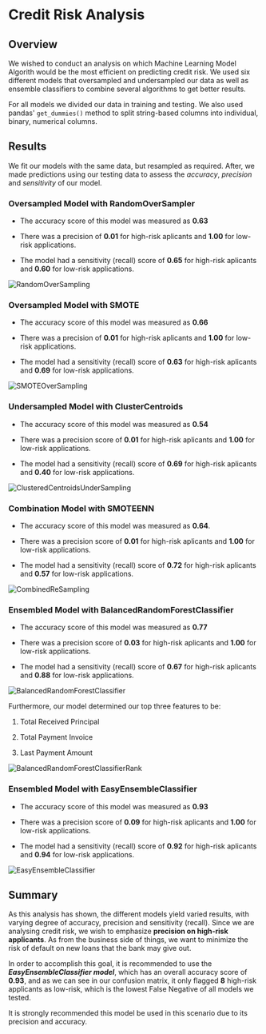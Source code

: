 # Credit Risk Analysis

## Overview

We wished to conduct an analysis on which Machine Learning Model Algorith would be the most efficient on predicting credit risk. We used six different models that oversampled and undersampled our data as well as ensemble classifiers to combine several algorithms to get better results. 

For all models we divided our data in training and testing. We also used pandas' ```get_dummies()``` method to split string-based columns into individual, binary, numerical columns. 

## Results

We fit our models with the same data, but resampled as required. After, we made predictions using our testing data to assess the *accuracy*, *precision* and *sensitivity* of our model.

### Oversampled Model with RandomOverSampler

- The accuracy score of this model was measured as **0.63**

- There was a precision of **0.01** for high-risk aplicants and **1.00** for low-risk applications.

- The model had a sensitivity (recall) score of **0.65** for high-risk aplicants and **0.60** for low-risk applications. 

![RandomOverSampling](imgs/RandomOverSampling.png)

### Oversampled Model with SMOTE

- The accuracy score of this model was measured as **0.66**

- There was a precision of **0.01** for high-risk aplicants and **1.00** for low-risk applications.

- The model had a sensitivity (recall) score of **0.63** for high-risk aplicants and **0.69** for low-risk applications. 

![SMOTEOverSampling](imgs/SMOTEOverSampling.png)

### Undersampled Model with ClusterCentroids

- The accuracy score of this model was measured as **0.54**

- There was a precision score of **0.01** for high-risk aplicants and **1.00** for low-risk applications.

- The model had a sensitivity (recall) score of **0.69** for high-risk aplicants and **0.40** for low-risk applications. 

![ClusteredCentroidsUnderSampling](imgs/ClusteredCentroidsUnderSampling.png)

### Combination Model with SMOTEENN

- The accuracy score of this model was measured as **0.64**.

- There was a precision score of **0.01** for high-risk aplicants and **1.00** for low-risk applications.

- The model had a sensitivity (recall) score of **0.72** for high-risk aplicants and **0.57** for low-risk applications. 

![CombinedReSampling](imgs/CombinedReSampling.PNG)

### Ensembled Model with BalancedRandomForestClassifier

- The accuracy score of this model was measured as **0.77**

- There was a precision score of **0.03** for high-risk aplicants and **1.00** for low-risk applications. 

- The model had a sensitivity (recall) score of **0.67** for high-risk aplicants and **0.88** for low-risk applications. 

![BalancedRandomForestClassifier](imgs/BalancedRandomForestClassifier.png)

Furthermore, our model determined our top three features to be: 

1. Total Received Principal

2. Total Payment Invoice

3. Last Payment Amount

![BalancedRandomForestClassifierRank](imgs/BalancedRandomForestClassifierRank.png)

### Ensembled Model with EasyEnsembleClassifier

- The accuracy score of this model was measured as **0.93**

- There was a precision score of **0.09** for high-risk aplicants and **1.00** for low-risk applications.

- The model had a sensitivity (recall) score of **0.92** for high-risk aplicants and **0.94** for low-risk applications. 

![EasyEnsembleClassifier](imgs/EasyEnsembleClassifier.png)

## Summary

As this analysis has shown, the different models yield varied results, with varying degree of accuracy, precision and sensitivity (recall). Since we are analysing credit risk, we wish to emphasize **precision on high-risk applicants**. As from the business side of things, we want to minimize the risk of default on new loans that the bank may give out. 

In order to accomplish this goal, it is recommended to use the ***EasyEnsembleClassifier model***, which has an overall accuracy score of **0.93**, and as we can see in our confusion matrix, it only flagged **8** high-risk applicants as low-risk, which is the lowest False Negative of all models we tested. 

It is strongly recommended this model be used in this scenario due to its precision and accuracy. 
